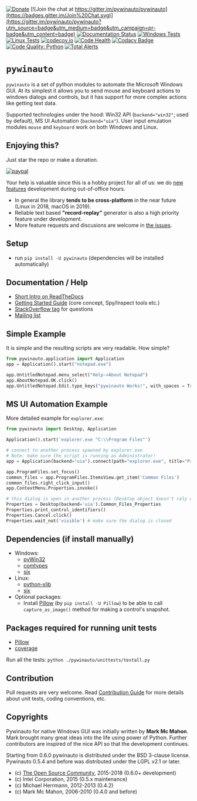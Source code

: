 [![Donate](https://img.shields.io/badge/Donate-PayPal-green.svg)](https://www.paypal.com/cgi-bin/webscr?cmd=_s-xclick&hosted_button_id=UGXPL6AD29PHW)
[![Join the chat at https://gitter.im/pywinauto/pywinauto](https://badges.gitter.im/Join%20Chat.svg)](https://gitter.im/pywinauto/pywinauto?utm_source=badge&utm_medium=badge&utm_campaign=pr-badge&utm_content=badge)
[![Documentation Status](https://readthedocs.org/projects/pywinauto/badge/?version=latest)](http://pywinauto.readthedocs.org/en/latest/?badge=latest)
[![Windows Tests](https://ci.appveyor.com/api/projects/status/ykk30v7vcvkmpnoq/branch/master?svg=true&passingText=Windows%20tests%20-%20OK&pendingText=Windows%20tests%20-%20running&failingText=Windows%20tests%20-%20fail)](https://ci.appveyor.com/project/pywinauto/pywinauto)
[![Linux Tests](https://travis-ci.org/pywinauto/pywinauto.svg?branch=master)](https://travis-ci.org/pywinauto/pywinauto)
[![codecov.io](http://codecov.io/github/pywinauto/pywinauto/coverage.svg?branch=master)](http://codecov.io/github/pywinauto/pywinauto?branch=master)
[![Code Health](https://landscape.io/github/pywinauto/pywinauto/master/landscape.svg?style=flat)](https://landscape.io/github/pywinauto/pywinauto/master)
[![Codacy Badge](https://api.codacy.com/project/badge/Grade/b823b31c0f2b48d6873326d038c5a516)](https://www.codacy.com/app/pywinauto/pywinauto?utm_source=github.com&amp;utm_medium=referral&amp;utm_content=pywinauto/pywinauto&amp;utm_campaign=Badge_Grade)
[![Code Quality: Python](https://img.shields.io/lgtm/grade/python/g/pywinauto/pywinauto.svg?logo=lgtm&logoWidth=18)](https://lgtm.com/projects/g/pywinauto/pywinauto/context:python)
[![Total Alerts](https://img.shields.io/lgtm/alerts/g/pywinauto/pywinauto.svg?logo=lgtm&logoWidth=18)](https://lgtm.com/projects/g/pywinauto/pywinauto/alerts)

# `pywinauto`

`pywinauto` is a set of python modules to automate the Microsoft Windows GUI.
At its simplest it allows you to send mouse and keyboard actions to windows
dialogs and controls, but it has support for more complex actions like getting text data.

Supported technologies under the hood: Win32 API (`backend="win32"`; used by default),
MS UI Automation (`backend="uia"`). User input emulation modules
 `mouse` and `keyboard` work on both Windows and Linux.

## Enjoying this?

Just star the repo or make a donation.

[![paypal](https://www.paypalobjects.com/en_US/i/btn/btn_donateCC_LG.gif)](https://www.paypal.com/cgi-bin/webscr?cmd=_s-xclick&hosted_button_id=UGXPL6AD29PHW)

Your help is valuable since this is a hobby project for all of us: we do
[new features](https://github.com/pywinauto/pywinauto/issues?q=is%3Aissue+is%3Aopen+label%3A%22New+Feature%22) development during out-of-office hours.

* In general the library **tends to be cross-platform** in the near future (Linux in 2018, macOS in 2019).
* Reliable text based **"record-replay"** generator is also a high priority feature under development.
* More feature requests and discusions are welcome in [the issues](https://github.com/pywinauto/pywinauto/issues).

## Setup

* run `pip install -U pywinauto` (dependencies will be installed automatically)

## Documentation / Help

* [Short Intro on ReadTheDocs](https://pywinauto.readthedocs.io/en/latest/)
* [Getting Started Guide](https://pywinauto.readthedocs.io/en/latest/getting_started.html) (core concept, Spy/Inspect tools etc.)
* [StackOverflow tag](https://stackoverflow.com/questions/tagged/pywinauto) for questions
* [Mailing list](https://sourceforge.net/p/pywinauto/mailman/)

## Simple Example

It is simple and the resulting scripts are very readable. How simple?

```python
from pywinauto.application import Application
app = Application().start("notepad.exe")

app.UntitledNotepad.menu_select("Help->About Notepad")
app.AboutNotepad.OK.click()
app.UntitledNotepad.Edit.type_keys("pywinauto Works!", with_spaces = True)
```

## MS UI Automation Example

More detailed example for `explorer.exe`:

```python
from pywinauto import Desktop, Application

Application().start('explorer.exe "C:\\Program Files"')

# connect to another process spawned by explorer.exe
# Note: make sure the script is running as Administrator!
app = Application(backend="uia").connect(path="explorer.exe", title="Program Files")

app.ProgramFiles.set_focus()
common_files = app.ProgramFiles.ItemsView.get_item('Common Files')
common_files.right_click_input()
app.ContextMenu.Properties.invoke()

# this dialog is open in another process (Desktop object doesn't rely on any process id)
Properties = Desktop(backend='uia').Common_Files_Properties
Properties.print_control_identifiers()
Properties.Cancel.click()
Properties.wait_not('visible') # make sure the dialog is closed
```

## Dependencies (if install manually)

* Windows:
  * [pyWin32](https://github.com/mhammond/pywin32/)
  * [comtypes](https://github.com/enthought/comtypes)
  * [six](https://pypi.python.org/pypi/six)
* Linux:
  * [python-xlib](https://github.com/python-xlib/python-xlib)
  * [six](https://pypi.python.org/pypi/six)
* Optional packages:
  * Install [Pillow](https://pypi.python.org/pypi/Pillow) (by `pip install -U Pillow`) to be able to call `capture_as_image()` method for making a control's snapshot.

## Packages required for running unit tests

* [Pillow](https://pypi.python.org/pypi/Pillow)
* [coverage](https://pypi.python.org/pypi/coverage)

Run all the tests: `python ./pywinauto/unittests/testall.py`

## Contribution

Pull requests are very welcome. Read [Contribution Guide](https://github.com/pywinauto/pywinauto/wiki/Contribution-Guide-(draft)) for more details about unit tests, coding conventions, etc.

## Copyrights

Pywinauto for native Windows GUI was initially written by **Mark Mc Mahon**.
Mark brought many great ideas into the life using power of Python.
Further contributors are inspired of the nice API so that the development continues.

Starting from 0.6.0 pywinauto is distributed under the BSD 3-clause license.
Pywinauto 0.5.4 and before was distributed under the LGPL v2.1 or later.

* (c) [The Open Source Community](https://github.com/pywinauto/pywinauto/graphs/contributors), 2015-2018 (0.6.0+ development)
* (c) Intel Corporation, 2015 (0.5.x maintenance)
* (c) Michael Herrmann, 2012-2013 (0.4.2)
* (c) Mark Mc Mahon, 2006-2010 (0.4.0 and before)

